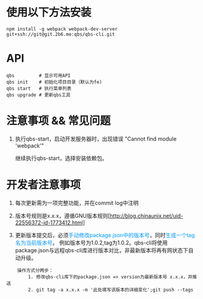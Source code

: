 # 使用以下方法安装

```
npm install -g webpack webpack-dev-server git+ssh://git@git.2b6.me:qbs/qbs-cli.git
```

# API

```
qbs     	# 显示可用API
qbs init 	# 初始化项目目录（默认为fe)
qbs start	# 执行菜单列表
qbs upgrade # 更新qbs工具

```

# 注意事项  && 常见问题

1. 执行qbs-start，启动开发服务器时，出现错误 "Cannot find module 'webpack'"

	继续执行qbs-start，选择安装依赖包。

# 开发者注意事项

1. 每次更新需为一项完整功能，并在commit log中注明

2. 版本号规则是x.x.x，遵循GNU版本规则[http://blog.chinaunix.net/uid-22556372-id-1773412.html]

3. 更新版本提交后，必须<font color='#0099ff'>手动修改package.json中的版本号</font>，同时<font color='#0099ff'>生成一个tag名为当前版本号</font>。
	例如版本号为1.0.2,tag为1.0.2。qbs-cli将使用package.json与远程qbs-cli库进行版本对比，非最新版本将再有网状态下自动升级。

```
	操作方式分两步：
		1. 修改qbs-cli库下的package.json => version为最新版本号 x.x.x，并推送
		2. git tag -a x.x.x -m '此处填写该版本的详细变化';git push --tags
```